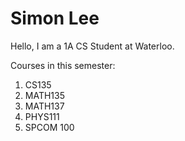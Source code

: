 # Simon Lee

Hello, I am a 1A CS Student at Waterloo.

Courses in this semester:
1. CS135
2. MATH135
3. MATH137
4. PHYS111
5. SPCOM 100
